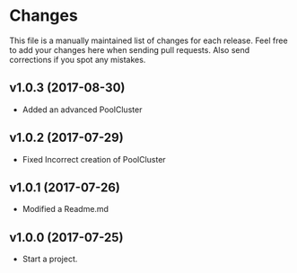 # Changes

This file is a manually maintained list of changes for each release. Feel free
to add your changes here when sending pull requests. Also send corrections if
you spot any mistakes.

## v1.0.3 (2017-08-30)

* Added an advanced PoolCluster

## v1.0.2 (2017-07-29)

* Fixed Incorrect creation of PoolCluster

## v1.0.1 (2017-07-26)

* Modified a Readme.md

## v1.0.0 (2017-07-25)

* Start a project.
